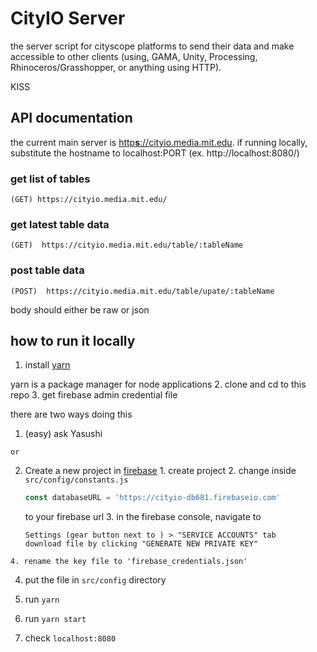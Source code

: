# CityIO Server

the server script for cityscope platforms to send their data and make accessible
to other clients (using, GAMA, Unity, Processing, Rhinoceros/Grasshopper, or anything using HTTP).

KISS

## API documentation

the current main server is [http**s**://cityio.media.mit.edu](https://cityio.media.mit.edu/).
if running locally, substitute the hostname to localhost:PORT (ex. http://localhost:8080/)


### get list of tables
  ```
  (GET) https://cityio.media.mit.edu/
  ```

### get latest table data
  ```
  (GET)  https://cityio.media.mit.edu/table/:tableName
  ```

### post table data
  ```
  (POST)  https://cityio.media.mit.edu/table/upate/:tableName
  ```
  body should either be raw or json

## how to run it locally

1. install [yarn](https://yarnpkg.com/en/docs/install)

  yarn is a package manager for node applications
2. clone and cd to this repo
3. get firebase admin credential file

  there are two ways doing this
  1. (easy) ask Yasushi

    or
  2. Create a new project in [firebase](https://firebase.google.com/)
    1. create project
    2. change inside ```src/config/constants.js```

      ```javascript
      const databaseURL = 'https://cityio-db681.firebaseio.com'
      ```
      to your firebase url
    3. in the firebase console, navigate to 
      
      ```
      Settings (gear button next to ) > "SERVICE ACCOUNTS" tab
      download file by clicking "GENERATE NEW PRIVATE KEY"
      ```
    4. rename the key file to 'firebase_credentials.json'

4. put the file in ```src/config``` directory

4. run ```yarn```

5. run ```yarn start```

6. check ```localhost:8080```


